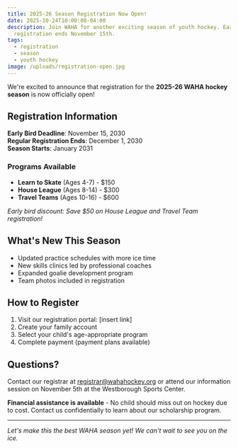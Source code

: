 ```yaml
---
title: 2025-26 Season Registration Now Open!
date: 2025-10-24T10:00:00-04:00
description: Join WAHA for another exciting season of youth hockey. Early bird
  registration ends November 15th.
tags:
  - registration
  - season
  - youth hockey
image: /uploads/registration-open.jpg
---
```

We're excited to announce that registration for the **2025-26 WAHA hockey season** is now officially open! 

## Registration Information

**Early Bird Deadline**: November 15, 2030\
**Regular Registration Ends**: December 1, 2030\
**Season Starts**: January 2031

### Programs Available

* **Learn to Skate** (Ages 4-7) - $150
* **House League** (Ages 8-14) - $300  
* **Travel Teams** (Ages 10-16) - $600

*Early bird discount: Save $50 on House League and Travel Team registration!*

## What's New This Season

* Updated practice schedules with more ice time
* New skills clinics led by professional coaches
* Expanded goalie development program
* Team photos included in registration

## How to Register

1. Visit our registration portal: \[insert link]
2. Create your family account
3. Select your child's age-appropriate program
4. Complete payment (payment plans available)

## Questions?

Contact our registrar at [registrar@wahahockey.org](mailto:registrar@wahahockey.org) or attend our information session on November 5th at the Westborough Sports Center.

**Financial assistance is available** - No child should miss out on hockey due to cost. Contact us confidentially to learn about our scholarship program.

- - -

*Let's make this the best WAHA season yet! We can't wait to see you on the ice.*
